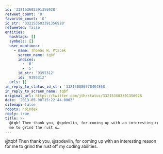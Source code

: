 ```yaml
---
id: '332153603391356928'
retweet_count: '0'
favorite_count: '0'
id_str: '332153603391356928'
retweeted: false
entities:
  hashtags: []
  symbols: []
  user_mentions:
    - name: Thomas H. Ptacek
      screen_name: tqbf
      indices:
        - '0'
        - '5'
      id_str: '9395312'
      id: '9395312'
  urls: []
in_reply_to_status_id_str: '332150886778404868'
in_reply_to_screen_name: tqbf
original_url: https://twitter.com/jth/status/332153603391356928
date: '2013-05-08T15:22:44.000Z'
sitemap: false
robots: noindex
reply: true
title: >-
  @tqbf Then thank you, @spdevlin, for coming up with an interesting reason for
  me to grind the rust o…
---
```


@tqbf Then thank you, @spdevlin, for coming up with an interesting reason for me to grind the rust off my coding abilities.
